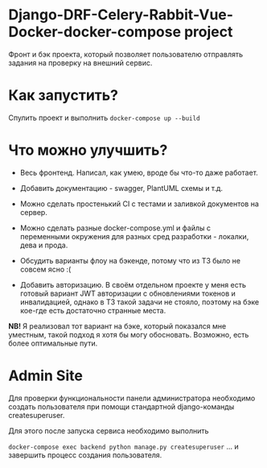 # Django-DRF-Celery-Rabbit-Vue-Docker-docker-compose project

Фронт и бэк проекта, который позволяет пользователю отправлять задания на проверку на внешний сервис.

# Как запустить?
Спулить проект и выполнить 
```docker-compose up --build```

# Что можно улучшить?
- Весь фронтенд. Написал, как умею, вроде бы что-то даже работает.

- Добавить документацию - swagger, PlantUML схемы и т.д.

- Можно сделать простенький CI с тестами и заливкой документов на сервер.

- Можно сделать разные docker-compose.yml и файлы с переменными окружения для разных сред разработки - локалки, дева и прода.

- Обсудить варианты флоу на бэкенде, потому что из ТЗ было не совсем ясно :(

- Добавить авторизацию. В своём отдельном проекте у меня есть готовый вариант JWT авторизации с обновлениями токенов и инвалидацией, однако в ТЗ такой задачи не стояло, поэтому на бэке кое-где есть достаточно странные места.

**NB!** Я реализовал тот вариант на бэке, который показался мне уместным, такой подход я хотя бы могу обосновать. Возможно, есть более оптимальные пути.

# Admin Site

Для проверки функциональности панели администратора необходимо создать пользователя при помощи стандартной django-команды createsuperuser.

Для этого после запуска сервиса необходимо выполнить

```docker-compose exec backend python manage.py createsuperuser```
... и завершить процесс создания пользователя.
